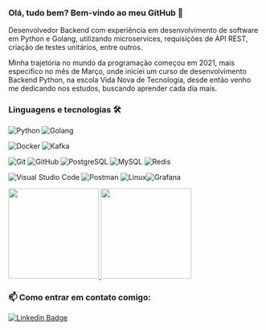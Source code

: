 ### Olá, tudo bem? Bem-vindo ao meu GitHub :rocket:
   
Desenvolvedor Backend com experiência em desenvolvimento de software em Python e Golang, utilizando microservices, requisições de API REST, criação de testes unitários, entre outros. 

Minha trajetória no mundo da programação começou em 2021, mais especifico no mês de Março, onde iniciei um curso de desenvolvimento Backend Python, na escola Vida Nova de Tecnologia, desde então venho me dedicando nos estudos, buscando aprender cada dia mais.
   
### Linguagens e tecnologias 🛠
 
![Python](https://img.shields.io/badge/-Python-05122A?style=flat&logo=python) ![Golang](https://img.shields.io/badge/-Golang-05122A?style=flat&logo=go&logoColor=white)

![Docker](https://img.shields.io/badge/-Docker-05122A?style=flat&logo=docker) ![Kafka](https://img.shields.io/badge/-Kafka-05122A?style=flat&logo=apache-kafka)

![Git](https://img.shields.io/badge/-Git-05122A?style=flat&logo=git) ![GitHub](https://img.shields.io/badge/-GitHub-05122A?style=flat&logo=github)  ![PostgreSQL](https://img.shields.io/badge/-PostgreSQL-05122A?style=flat&logo=postgresql)&nbsp;![MySQL](https://img.shields.io/badge/-MySQL-05122A?style=flat&logo=mysql&logoColor=white)&nbsp;![Redis](https://img.shields.io/badge/-Redis-05122A?style=flat&logo=redis)&nbsp;

![Visual Studio Code](https://img.shields.io/badge/-Visual%20Studio%20Code-05122A?style=flat&logo=visual-studio-code&logoColor=007ACC) ![Postman](https://img.shields.io/badge/-Postman-05122A?style=flat&logo=postman) ![Linux](https://img.shields.io/badge/-Linux-05122A?style=flat&logo=linux&logoColor=white)![Grafana](https://img.shields.io/badge/-Grafana-05122A?style=flat&logo=Grafana)&nbsp;


<p align="left">
<a href="https://github.com/LeonardoGregoriocs">
  <img height="180em" src="https://github-readme-stats.vercel.app/api/?username=LeonardoGregoriocs&count_private=true&show_icons=true"/>
  <img height="180em" src="https://github-readme-stats.vercel.app/api/top-langs/?username=LeonardoGregoriocs&layout=compact&langs_count=8&hide=HCL"/>
</a>
</p>

### 📫 Como entrar em contato comigo:

[![Linkedin Badge](https://img.shields.io/badge/-LinkedIn-blue?style=flat-square&logo=Linkedin&logoColor=white&link=https://www.linkedin.com/in/leonardo-greg%C3%B3rio-6b8568165/)](https://www.linkedin.com/in/leonardo-greg%C3%B3rio-6b8568165/)
